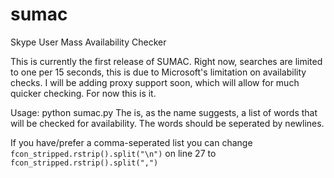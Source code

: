 sumac
=====

Skype User Mass Availability Checker

This is currently the first release of SUMAC.
Right now, searches are limited to one per 15 seconds, this is due to Microsoft's limitation on availability checks.
I will be adding proxy support soon, which will allow for much quicker checking. For now this is it.

Usage: python sumac.py <wordlist>
The <wordlist> is, as the name suggests, a list of words that will be checked for availability.
The words should be seperated by newlines.

If you have/prefer a comma-seperated list you can change `fcon_stripped.rstrip().split("\n")` on line 27 to `fcon_stripped.rstrip().split(",")`
